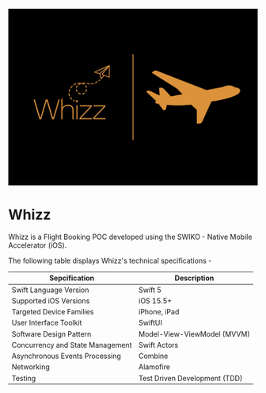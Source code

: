 ![Repository Logo](/Whizz-Banner.png)

# Whizz

Whizz is a Flight Booking POC developed using the SWIKO - Native Mobile Accelerator (iOS).

The following table displays Whizz's technical specifications - 

| Sepcification | Description |
| --- | --- |
| Swift Language Version | Swift 5 |
| Supported iOS Versions | iOS 15.5+ |
| Targeted Device Families | iPhone, iPad |
| User Interface Toolkit | SwiftUI |
| Software Design Pattern | Model-View-ViewModel (MVVM) |
| Concurrency and State Management | Swift Actors |
| Asynchronous Events Processing | Combine |
| Networking | Alamofire |
| Testing | Test Driven Development (TDD) |
